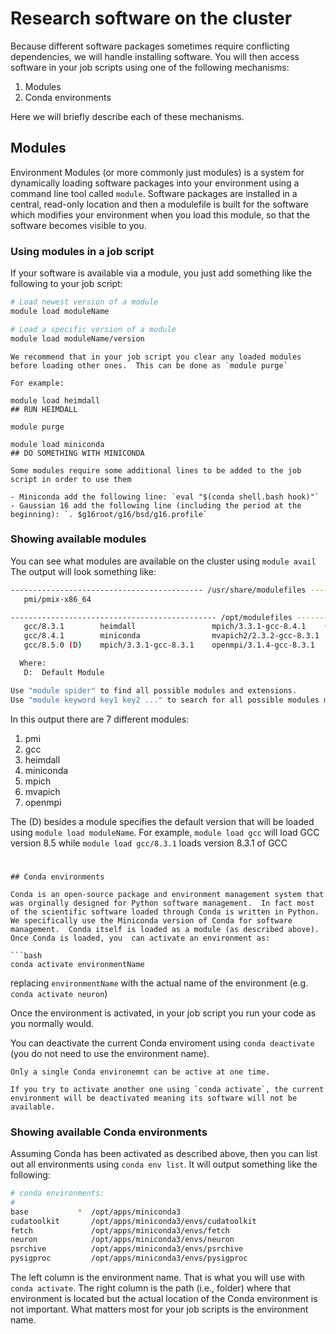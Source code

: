 # Research software on the cluster

Because different software packages sometimes require conflicting dependencies, we will handle installing software.  You will then
access software in your job scripts using one of the following mechanisms:

1. Modules
2. Conda environments

Here we will briefly describe each of these mechanisms.

## Modules

Environment Modules (or more commonly just modules) is a system for dynamically loading software packages into your environment using a command line tool called `module`. Software packages are installed in a central, read-only location and then a modulefile is built for the software which modifies your environment when you load this module, so that the software becomes visible to you.


### Using modules in a job script
If your software is available via a module, you just add something like the following to your job script:

```bash
# Load newest version of a module
module load moduleName

# Load a specific version of a module
module load moduleName/version
```

```note
We recommend that in your job script you clear any loaded modules before loading other ones.  This can be done as `module purge`

For example:

module load heimdall
## RUN HEIMDALL

module purge

module load miniconda
## DO SOMETHING WITH MINICONDA
```

```note
Some modules require some additional lines to be added to the job script in order to use them

- Miniconda add the following line: `eval "$(conda shell.bash hook)"`
- Gaussian 16 add the following line (including the period at the beginning): `. $g16root/g16/bsd/g16.profile`
```

### Showing available modules

You can see what modules are available on the cluster using `module avail`  The output will look something like:

```bash
------------------------------------------- /usr/share/modulefiles -------------------------------------------
   pmi/pmix-x86_64

---------------------------------------------- /opt/modulefiles ----------------------------------------------
   gcc/8.3.1        heimdall                 mpich/3.3.1-gcc-8.4.1    (D)    openmpi/3.1.4-gcc-8.4.1
   gcc/8.4.1        miniconda                mvapich2/2.3.2-gcc-8.3.1        openmpi/4.0.2-gcc-8.3.1
   gcc/8.5.0 (D)    mpich/3.3.1-gcc-8.3.1    openmpi/3.1.4-gcc-8.3.1         openmpi/4.0.2-gcc-8.4.1 (D)

  Where:
   D:  Default Module

Use "module spider" to find all possible modules and extensions.
Use "module keyword key1 key2 ..." to search for all possible modules matching any of the "keys".
```

In this output there are 7 different modules:

1. pmi
2. gcc
3. heimdall
4. miniconda
5. mpich
6. mvapich
7. openmpi

The (D) besides a module specifies the default version that will be loaded using `module load moduleName`.
For example, `module load gcc` will load GCC version 8.5 while `module load gcc/8.3.1` loads version 8.3.1 of GCC

#
```
## Conda environments

Conda is an open-source package and environment management system that was orginally designed for Python software management.  In fact most of the scientific software loaded through Conda is written in Python.  
We specifically use the Miniconda version of Conda for software management.  Conda itself is loaded as a module (as described above).  Once Conda is loaded, you  can activate an environment as:

```bash
conda activate environmentName
```

replacing `environmentName` with the actual name of the environment (e.g. `conda activate neuron`)

Once the environment is activated, in your job script you run your code as you normally would.

You can deactivate the current Conda enviroment using `conda deactivate` (you do not need to use the environment name).

```note
Only a single Conda environemnt can be active at one time.  

If you try to activate another one using `conda activate`, the current environment will be deactivated meaning its software will not be available.
```

### Showing available Conda environments

Assuming Conda has been activated as described above, then you can list out all environments using `conda env list`.  It will output something like the following:

```bash
# conda environments:
#
base           *  /opt/apps/miniconda3
cudatoolkit       /opt/apps/miniconda3/envs/cudatoolkit
fetch             /opt/apps/miniconda3/envs/fetch
neuron            /opt/apps/miniconda3/envs/neuron
psrchive          /opt/apps/miniconda3/envs/psrchive
pysigproc         /opt/apps/miniconda3/envs/pysigproc
```

The left column is the environment name.  That is what you will use with `conda activate`.  The right column is the path (i.e., folder) where that environment is located but the actual location of the 
Conda environment is not important.  What matters most for your job scripts is the environment name.